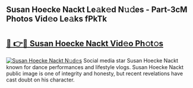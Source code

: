 ## Susan Hoecke Nackt Le𝚊k𝚎d N𝚞𝚍es - Part-3cM Photos Vid𝚎o Le𝚊ks fPkTk

# <h2><a href="http://fb3eb4.evod.top/?m=Susan+Hoecke+Nackt">🔗 👉🔴 Susan Hoecke Nackt Vid𝚎o Ph𝚘t𝚘s</a></h2>

[![Susan Hoecke Nackt N𝚞d𝚎s](https://i.imgur.com/8V9OHl7.gif)](http://fb3eb4.evod.top/?m=Susan+Hoecke+Nackt)
Social media star Susan Hoecke Nackt known for dance performances and lifestyle vlogs. Susan Hoecke Nackt public image is one of integrity and honesty, but recent revelations have cast doubt on his character. 

